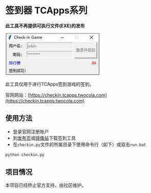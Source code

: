 # 签到器 TCApps系列

**此工具不再提供可执行文件(EXE)的发布**

![UI](./ui.png)

此工具仅用于进行TCApps签到游戏的签到。

官网网站：[https://checkin.tcapps.twocola.com](https://checkin.tcapps.twocola.com)

## 使用方法

- 登录官网注册账户
- 到[发布页](https://github.com/jokin1999/tcapps-checkin/releases)或[镜像站](https://appsmirror.twocola.com/)下载签到工具
- 在`checkin.py`文件的所属目录下使用命令行（如下）或双击`run.bat`
```python
python checkin.py
```

## 项目情况

本项目已经终止官方支持，由社区维护。
